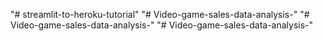 "# streamlit-to-heroku-tutorial" 
"# Video-game-sales-data-analysis-" 
"# Video-game-sales-data-analysis-" 
"# Video-game-sales-data-analysis-" 

